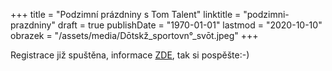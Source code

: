 +++
title = "Podzimní prázdniny s Tom Talent"
linktitle = "podzimni-prazdniny"
draft = true
publishDate = "1970-01-01"
lastmod = "2020-10-10"
obrazek = "/assets/media/Dōtskž_sportovn°_svōt.jpeg"
+++

Registrace již spuštěna, informace [ZDE](kempy/), tak si pospěšte:-)  

